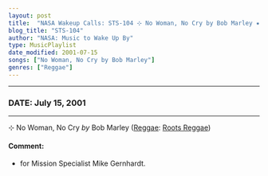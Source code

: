 ```yaml
---
layout: post
title:  "NASA Wakeup Calls: STS-104 ⊹ No Woman, No Cry by Bob Marley ✷ July 15, 2001"
blog_title: "STS-104"
author: "NASA: Music to Wake Up By"
type: MusicPlaylist
date_modified: 2001-07-15
songs: ["No Woman, No Cry by Bob Marley"]
genres: ["Reggae"]
---
```


----
### DATE: July 15, 2001
----
⊹ No Woman, No Cry *by* Bob Marley ([Reggae](https://www.discogs.com/genre/Reggae): [Roots Reggae](https://www.discogs.com/style/Roots%20Reggae)) <a target="blank_" href="https://www.discogs.com/Bob-Marley-No-Woman-No-Cry-Outtakes/release/14328803">
    <i class="fas fa-compact-disc"
       title="Discogs entry for this song"
       alt="Discogs entry for this song"
       style="font-size: 1.1em;"></i></a>
    

#### Comment:
* for Mission Specialist Mike Gernhardt.



<br/>
<center>
	<a target="_blank"
	   href="https://twitter.com/intent/tweet?hashtags=Space,NASA,Playlist,NASAWakeupCalls,SpaceProgram&text=🚀 {{ page.author}}, '{{ page.songs.first }}' {{ page.title }}, {{ page.date | date: '%B %d, %Y' }}, {{ site.url }}{{ page.url }}&via=nasawakeupcalls"><i class="fab fa-twitter" title="Tweet this page" alt="Tweet this page" style="font-size: 1.3em;"></i></a>
	&nbsp; 	<i class="fas fa-user-astronaut" style="font-size: 1.5em;"></i> &nbsp;
    <a id="custom_amazon_link"
       type="amzn" search="#"
       category="popular music">
    <i class="fab fa-amazon" style="font-size: 1.3em;"></i></a>
</center>

<!-- Randomly resolve an individual entry from a song array -->
<script src="/assets/javascript/seedrandom.min.js"></script>
<script>
  var wake_me_up = ["No Woman, No Cry by Bob Marley"];
  var prng = new Math.seedrandom();
  function randomSong() {
    song = wake_me_up[Math.floor(Math.random() * wake_me_up.length)];
    var amazon_link = document.getElementById("custom_amazon_link");
    amazon_link.setAttribute("search", song);
  }
  window.onload = randomSong();
</script>
